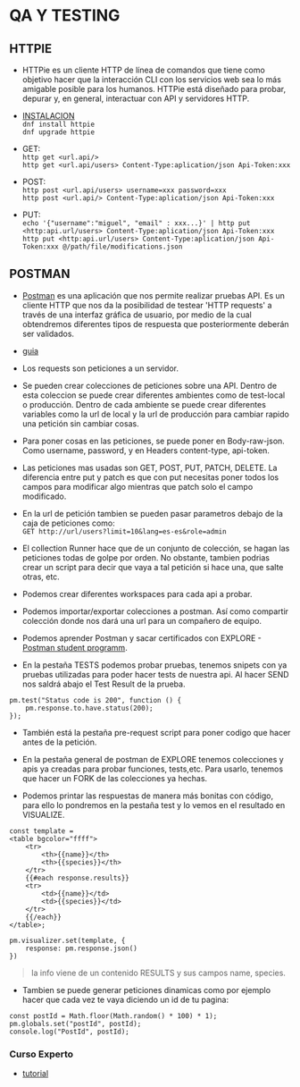 # QA Y TESTING 

## HTTPIE 

+ HTTPie es un cliente HTTP de línea de comandos que tiene como objetivo hacer que la interacción CLI con los servicios web sea lo más amigable posible para los humanos. HTTPie está diseñado para probar, depurar y, en general, interactuar con API y servidores HTTP.  

+ [INSTALACION](https://httpie.io/docs#installation)  
`dnf install httpie`  
`dnf upgrade httpie`  

+ GET:  
`http get <url.api/>`  
`http get <url.api/users> Content-Type:aplication/json Api-Token:xxx`  

+ POST:  
`http post <url.api/users> username=xxx password=xxx`  
`http post <url.api/> Content-Type:aplication/json Api-Token:xxx`

+ PUT:  
`echo '{"username":"miguel", "email" : xxx...}' | http put <http:api.url/users> Content-Type:aplication/json Api-Token:xxx`  
`http put <http:api.url/users> Content-Type:aplication/json Api-Token:xxx @/path/file/modifications.json`  


## POSTMAN  

+ [Postman](https://www.postman.com/) es una aplicación que nos permite realizar pruebas API. Es un cliente HTTP que nos da la posibilidad de testear 'HTTP requests' a través de una interfaz gráfica de usuario, por medio de la cual obtendremos diferentes tipos de respuesta que posteriormente deberán ser validados.  

+ [guia](https://learning.postman.com/docs/getting-started/introduction/)  

+ Los requests son peticiones a un servidor.  

+ Se pueden crear colecciones de peticiones sobre una API. Dentro de esta coleccion se puede crear diferentes ambientes como de test-local o producción. Dentro de cada ambiente se puede crear diferentes variables como la url de local y la url de producción para cambiar rapido una petición sin cambiar cosas.  

+ Para poner cosas en las peticiones, se puede poner en Body-raw-json. Como username, password, y en Headers content-type, api-token.  

+ Las peticiones mas usadas son GET, POST, PUT, PATCH, DELETE. La diferencia entre put y patch es que con put necesitas poner todos los campos para modificar algo mientras que patch solo el campo modificado.  

+ En la url de petición tambien se pueden pasar parametros debajo de la caja de peticiones como:  
`GET http://url/users?limit=10&lang=es-es&role=admin`  

+ El collection Runner hace que de un conjunto de colección, se hagan las peticiones todas de golpe por orden. No obstante, tambien podrias crear un script para decir que vaya a tal petición si hace una, que salte otras, etc.  

+ Podemos crear diferentes workspaces para cada api a probar.  

+ Podemos importar/exportar colecciones a postman. Así como compartir colección donde nos dará una url para un compañero de equipo.  

+ Podemos aprender Postman y sacar certificados con EXPLORE - [Postman student programm](https://www.postman.com/company/student-program/).  

+ En la pestaña TESTS podemos probar pruebas, tenemos snipets con ya pruebas utilizadas para poder hacer tests de nuestra api. Al hacer SEND nos saldrá abajo el Test Result de la prueba.  
```
pm.test("Status code is 200", function () {
    pm.response.to.have.status(200);
});
```  

+ También está la pestaña pre-request script para poner codigo que hacer antes de la petición.  

+ En la pestaña general de postman de EXPLORE tenemos colecciones y apis ya creadas para probar funciones, tests,etc. Para usarlo, tenemos que hacer un FORK de las colecciones ya hechas.  

+ Podemos printar las respuestas de manera más bonitas con código, para ello lo pondremos en la pestaña test y lo vemos en el resultado en VISUALIZE.  
```
const template =
<table bgcolor="ffff">
    <tr>
        <th>{{name}}</th>
        <th>{{species}}</th>
    </tr>
    {{#each response.results}}
    <tr>
        <td>{{name}}</td>
        <td>{{species}}</td>
    </tr>
    {{/each}}
</table>;

pm.visualizer.set(template, {
    response: pm.response.json()
})
```
> la info viene de un contenido RESULTS y sus campos name, species.  

+ Tambien se puede generar peticiones dinamicas como por ejemplo hacer que cada vez te vaya diciendo un id de tu pagina:  
```
const postId = Math.floor(Math.random() * 100) * 1);
pm.globals.set("postId", postId);
console.log("PostId", postId);
```

### Curso Experto  

+ [tutorial](https://postmanstudent.notion.site/postmanstudent/Guide-for-Postman-Student-Expert-Program-7a03387662c14c23b687f1952c82d6d3)  



























